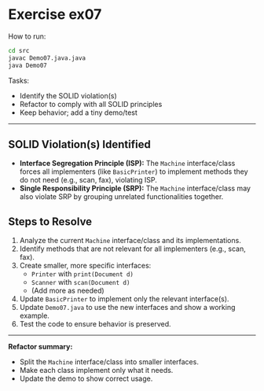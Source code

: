 # Exercise ex07

How to run:
```bash
cd src
javac Demo07.java.java
java Demo07
```


Tasks:
- Identify the SOLID violation(s)
- Refactor to comply with all SOLID principles
- Keep behavior; add a tiny demo/test

---

## SOLID Violation(s) Identified
- **Interface Segregation Principle (ISP):** The `Machine` interface/class forces all implementers (like `BasicPrinter`) to implement methods they do not need (e.g., scan, fax), violating ISP.
- **Single Responsibility Principle (SRP):** The `Machine` interface/class may also violate SRP by grouping unrelated functionalities together.

## Steps to Resolve
1. Analyze the current `Machine` interface/class and its implementations.
2. Identify methods that are not relevant for all implementers (e.g., scan, fax).
3. Create smaller, more specific interfaces:
	- `Printer` with `print(Document d)`
	- `Scanner` with `scan(Document d)`
	- (Add more as needed)
4. Update `BasicPrinter` to implement only the relevant interface(s).
5. Update `Demo07.java` to use the new interfaces and show a working example.
6. Test the code to ensure behavior is preserved.

---

**Refactor summary:**
- Split the `Machine` interface/class into smaller interfaces.
- Make each class implement only what it needs.
- Update the demo to show correct usage.
